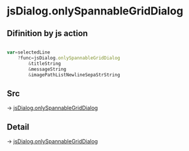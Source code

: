 # jsDialog.onlySpannableGridDialog

## Difinition by js action

```js.js

var=selectedLine
	?func=jsDialog.onlySpannableGridDialog
		&titleString
		&messageString
		&imagePathListNewlineSepaStrString
```

## Src

-> [jsDialog.onlySpannableGridDialog](https://github.com/puutaro/CommandClick/blob/master/app/src/main/java/com/puutaro/commandclick/fragment_lib/terminal_fragment/js_interface/dialog/JsDialog.kt#L230)

## Detail

-> [jsDialog.onlySpannableGridDialog](https://github.com/puutaro/CommandClick/blob/master/md/developer/js_interface/details/dialog/JsDialog/onlySpannableGridDialog.md)
